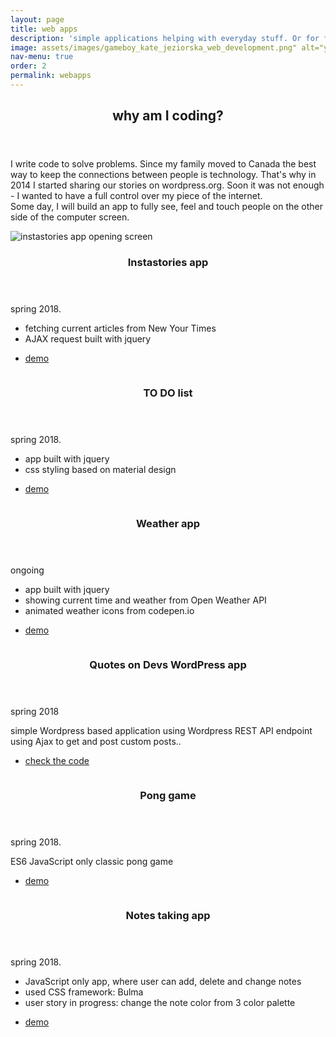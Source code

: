 ```yaml
---
layout: page
title: web apps
description: 'simple applications helping with everyday stuff. Or for fun! <br /><br /> give them a try'
image: assets/images/gameboy_kate_jeziorska_web_development.png" alt="yellow gameboy Kate Jeziorska web development"
nav-menu: true
order: 2
permalink: webapps
---
```


<!-- Main -->
<!-- Main -->
<div id="main">

<!-- One -->
<section id="one">
	<div class="inner">
		<header class="major">
			<h2>why am I coding?</h2>
		</header>
		<p>I write code to solve problems. Since my family moved to Canada the best way to keep the connections between people is technology. That's why in 2014 I started sharing our stories on wordpress.org. Soon it was not enough - I wanted to have a full control over my piece of the internet. <br />Some day, I will build an app to fully see, feel and touch people on the other side of the computer screen.</p>
	</div>
</section>

<!-- Two -->
<section id="two" class="spotlights inner">
	<section class="website-item">
		<a hreft="https://pinaska.github.io/instanews_one-page_API_app/" class="image">
			<img src="assets/images/instastories_kate_jeziorska_web_development.png" alt="instastories app opening screen"  />
		</a>
		<div class="content">
			<div class="inner">
				<header class="major">
					<h3>Instastories app</h3>
				</header>
						<p>spring 2018.</p>
						<ul>
						<li>fetching current articles from New Your Times</li>
						<li>AJAX request built with jquery</li>
                        </ul>
				<ul class="actions">
					<li><a href="https://pinaska.github.io/instanews_one-page_API_app/" class="button">demo</a></li>
				</ul>
			</div>
		</div>
	</section>
	<section class="website-item">
		<a href="https://pinaska.github.io/to_do_app/" class="image">
			<img src="assets/images/todo_kate_jeziorska_web_development.png" alt="" data-position="top center" />
		</a>
		<div class="content">
			<div class="inner">
				<header class="major">
					<h3>TO DO list</h3>
				</header>
				<p>spring 2018.</p>
					<ul>
						<li>app built with jquery</li>
						<li>css styling based on material design</li>
					</ul>
				<ul class="actions">
					<li><a href="https://pinaska.github.io/to_do_app/" class="button">demo</a></li>
				</ul>
			</div>
		</div>
	</section>
	<section class="website-item">
		<a href="https://pinaska.github.io/api_weather_app/" class="image">
			<img src="assets/images/weather_app_kate_jeziorska_web_development.png" alt="" data-position="25% 25%" />
		</a>
		<div class="content">
			<div class="inner">
				<header class="major">
					<h3>Weather app</h3>
				</header>
						<p>ongoing</p>
                        <ul>
						<li>app built with jquery</li>
						<li>showing current time and weather from Open Weather API</li>
                        <li>animated weather icons from codepen.io</li>
					</ul>
				<ul class="actions">
					<li><a href="https://pinaska.github.io/api_weather_app/" class="button">demo</a></li>
				</ul>
			</div>
		</div>
	</section>
	<section class="website-item">
		<a href="https://github.com/pinaska/quotes_on_dev_WP_app" class="image">
			<img src="assets/images/qod_kate_jeziorska_web_development.png" alt="" data-position="25% 25%" />
		</a>
		<div class="content">
			<div class="inner">
				<header class="major">
					<h3>Quotes on Devs WordPress app</h3>
				</header>
                        <p>spring 2018</p>
						<p>simple Wordpress based application using Wordpress REST API endpoint using Ajax to get and post custom posts..</p>
				<ul class="actions">
					<li><a href="https://github.com/pinaska/quotes_on_dev_WP_app" class="button">check the code</a></li>
				</ul>
			</div>
		</div>
	</section>
	<section class="website-item">
		<a href="https://pinaska.github.io/pong-game_ES6_SVG_render_web_game/" class="image">
			<img src="assets/images/pong_kate_jeziorska_web_development.png" alt="" data-position="25% 25%" />
		</a>
		<div class="content">
			<div class="inner">
				<header class="major">
					<h3>Pong game</h3>
				</header>
				<p>spring 2018.</p>
				<p>ES6 JavaScript only classic pong game</p>
				<ul class="actions">
					<li><a href="https://pinaska.github.io/pong-game_ES6_SVG_render_web_game/" class="button">demo</a></li>
				</ul>
			</div>
		</div>
	</section>
	<section class="website-item">
		<a href="https://my-note-app.glitch.me/" class="image">
			<img src="assets/images/notes_taking_kate_jeziorska_web_development.png" alt="" data-position="25% 25%" />
		</a>
		<div class="content">
			<div class="inner">
				<header class="major">
					<h3>Notes taking app</h3>
				</header>
				<p>spring 2018.</p>
				<ul>
                <li>JavaScript only app, where user can add, delete and change notes</li>
                <li>used CSS framework: Bulma</li>
                <li>user story in progress: change the note color from 3 color palette</li>
                </ul>
				<ul class="actions">
					<li><a href="https://my-note-app.glitch.me/" class="button">demo</a></li>
				</ul>
			</div>
		</div>
	</section>
</section>
</div>

